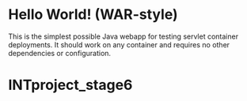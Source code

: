 Hello World! (WAR-style)
===============

This is the simplest possible Java webapp for testing servlet container deployments.  It should work on any container and requires no other dependencies or configuration.
# INTproject_stage6
